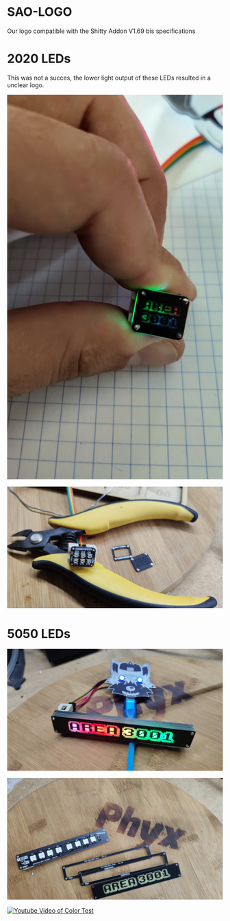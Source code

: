 # SAO-LOGO
Our logo compatible with the Shitty Addon V1.69 bis specifications

# 2020 LEDs

This was not a succes, the lower light output of these LEDs resulted in a unclear logo.

![AERA3001_S_COLOR](https://raw.githubusercontent.com/area3001/SAO-LOGO/master/Images/AERA3001_S_COLOR.jpg)

![AERA3001_S_PCBs](https://raw.githubusercontent.com/area3001/SAO-LOGO/master/Images/AERA3001_S_PCBs.jpg)

# 5050 LEDs

![AERA3001_L_COLOR](https://raw.githubusercontent.com/area3001/SAO-LOGO/master/Images/AERA3001_L_COLOR.jpg)

![AERA3001_L_PCBs](https://raw.githubusercontent.com/area3001/SAO-LOGO/master/Images/AERA3001_L_PCBs.jpg)

[![Youtube Video of Color Test](http://img.youtube.com/vi/vAUBq7d2TqY/0.jpg)](http://www.youtube.com/watch?v=vAUBq7d2TqY "Color test")